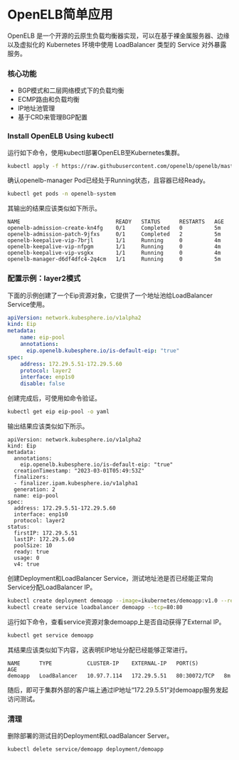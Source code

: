 # OpenELB简单应用

OpenELB 是一个开源的云原生负载均衡器实现，可以在基于裸金属服务器、边缘以及虚拟化的 Kubernetes 环境中使用 LoadBalancer 类型的 Service 对外暴露服务。

### 核心功能

- BGP模式和二层网络模式下的负载均衡
- ECMP路由和负载均衡
- IP地址池管理
- 基于CRD来管理BGP配置

### Install OpenELB Using kubectl

运行如下命令，使用kubectl部署OpenELB至Kubernetes集群。

```bash
kubectl apply -f https://raw.githubusercontent.com/openelb/openelb/master/deploy/openelb.yaml
```

确认openelb-manager Pod已经处于Running状态，且容器已经Ready。

```bash
kubectl get pods -n openelb-system
```

其输出的结果应该类似如下所示。

```
NAME                              READY   STATUS      RESTARTS   AGE
openelb-admission-create-kn4fg    0/1     Completed   0          5m
openelb-admission-patch-9jfxs     0/1     Completed   2          5m
openelb-keepalive-vip-7brjl       1/1     Running     0          4m
openelb-keepalive-vip-nfpgm       1/1     Running     0          4m
openelb-keepalive-vip-vsgkx       1/1     Running     0          4m
openelb-manager-d6df4dfc4-2q4cm   1/1     Running     0          5m
```

### 配置示例：layer2模式

下面的示例创建了一个Eip资源对象，它提供了一个地址池给LoadBalancer Service使用。

```yaml
apiVersion: network.kubesphere.io/v1alpha2
kind: Eip
metadata:
    name: eip-pool
    annotations:
      eip.openelb.kubesphere.io/is-default-eip: "true"
spec:
    address: 172.29.5.51-172.29.5.60
    protocol: layer2
    interface: enp1s0
    disable: false
```

创建完成后，可使用如命令验证。

```bash
kubectl get eip eip-pool -o yaml
```

输出结果应该类似如下所示。

```
apiVersion: network.kubesphere.io/v1alpha2
kind: Eip
metadata:
  annotations:
    eip.openelb.kubesphere.io/is-default-eip: "true"
  creationTimestamp: "2023-03-01T05:49:53Z"
  finalizers:
  - finalizer.ipam.kubesphere.io/v1alpha1
  generation: 2
  name: eip-pool
spec:
  address: 172.29.5.51-172.29.5.60
  interface: enp1s0
  protocol: layer2
status:
  firstIP: 172.29.5.51
  lastIP: 172.29.5.60
  poolSize: 10
  ready: true
  usage: 0
  v4: true
```

创建Deployment和LoadBalancer Service，测试地址池是否已经能正常向Service分配LoadBalancer IP。

```bash
kubectl create deployment demoapp --image=ikubernetes/demoapp:v1.0 --replicas=2
kubectl create service loadbalancer demoapp --tcp=80:80
```

运行如下命令，查看service资源对象demoapp上是否自动获得了External IP。

```bash
kubectl get service demoapp
```

其结果应该类似如下内容，这表明EIP地址分配已经能够正常进行。

```
NAME      TYPE           CLUSTER-IP    EXTERNAL-IP   PORT(S)        AGE
demoapp   LoadBalancer   10.97.7.114   172.29.5.51   80:30072/TCP   8m
```

随后，即可于集群外部的客户端上通过IP地址“172.29.5.51”对demoapp服务发起访问测试。

### 清理

删除部署的测试目的Deployment和LoadBalancer Server。

```bash
kubectl delete service/demoapp deployment/demoapp
```

